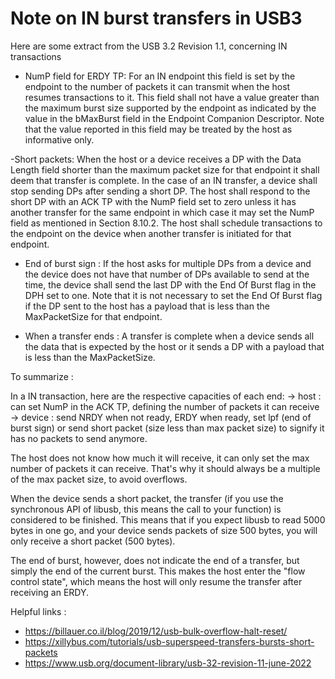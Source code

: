 # Note on IN burst transfers in USB3

Here are some extract from the USB 3.2 Revision 1.1, concerning IN transactions


- NumP field for ERDY TP: For an IN endpoint this field is set by the endpoint to the number of packets
it can transmit when the host resumes transactions to it. This field shall not
have a value greater than the maximum burst size supported by the endpoint
as indicated by the value in the bMaxBurst field in the Endpoint Companion
Descriptor. Note that the value reported in this field may be treated by the
host as informative only.


-Short packets: When the host or a device receives a DP with the Data Length field shorter than the
maximum packet size for that endpoint it shall deem that transfer is complete.
In the case of an IN transfer, a device shall stop sending DPs after sending a short DP. The
host shall respond to the short DP with an ACK TP with the NumP field set to zero unless it
has another transfer for the same endpoint in which case it may set the NumP field as
mentioned in Section 8.10.2. The host shall schedule transactions to the endpoint on the
device when another transfer is initiated for that endpoint.

- End of burst sign : If the host asks for multiple DPs from a device and the device does not have that number of
DPs available to send at the time, the device shall send the last DP with the End Of Burst
flag in the DPH set to one. Note that it is not necessary to set the End Of Burst flag if the DP
sent to the host has a payload that is less than the MaxPacketSize for that endpoint.

- When a transfer ends : A transfer is complete when a device sends all the data that is expected by the host or it
sends a DP with a payload that is less than the MaxPacketSize.

To summarize :

In a IN transaction, here are the respective capacities of each end:
-> host : can set NumP in the ACK TP, defining the number of packets it can receive
-> device : send NRDY when not ready, ERDY when ready, set lpf (end of burst sign) or send short packet (size less than max packet size) to signify it has no packets to send anymore.

The host does not know how much it will receive, it can only set the max number of packets it can receive. That's why it should always be a multiple of the max packet size, to avoid overflows.

When the device sends a short packet, the transfer (if you use the synchronous API of libusb, this means the call to your function) is considered to be finished. This means that if you expect libusb to read 5000 bytes in one go, and your device sends packets of size 500 bytes, you will only receive a short packet (500 bytes).

The end of burst, however, does not indicate the end of a transfer, but simply the end of the current burst. This makes the host enter the "flow control state", which means the host will only resume the transfer after receiving an ERDY.

Helpful links :
- https://billauer.co.il/blog/2019/12/usb-bulk-overflow-halt-reset/
- https://xillybus.com/tutorials/usb-superspeed-transfers-bursts-short-packets
- https://www.usb.org/document-library/usb-32-revision-11-june-2022
